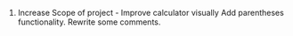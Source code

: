 1. Increase Scope of project -
        Improve calculator visually
        Add parentheses functionality.
        Rewrite some comments.